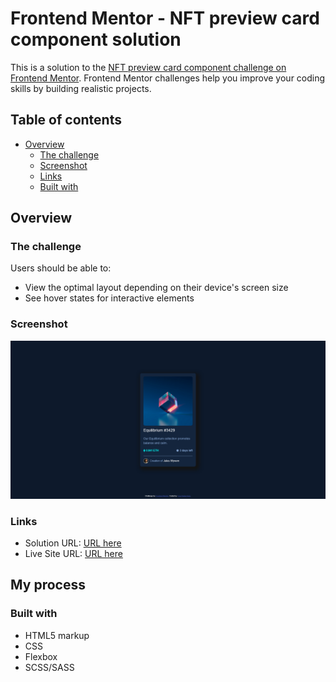 # Frontend Mentor - NFT preview card component solution

This is a solution to the [NFT preview card component challenge on Frontend Mentor](https://www.frontendmentor.io/challenges/nft-preview-card-component-SbdUL_w0U). Frontend Mentor challenges help you improve your coding skills by building realistic projects. 

## Table of contents

- [Overview](#overview)
  - [The challenge](#the-challenge)
  - [Screenshot](#screenshot)
  - [Links](#links)
  - [Built with](#built-with)

## Overview

### The challenge

Users should be able to:

- View the optimal layout depending on their device's screen size
- See hover states for interactive elements

### Screenshot

![](./ss.png)

### Links

- Solution URL: [URL here](https://www.frontendmentor.io/challenges/nft-preview-card-component-SbdUL_w0U/hub/ntf-card-component-08pLmWn7wS)
- Live Site URL: [URL here](https://skolpionek.github.io/NFT_PreviewCardComponent/)

## My process

### Built with

- HTML5 markup
- CSS
- Flexbox
- SCSS/SASS

